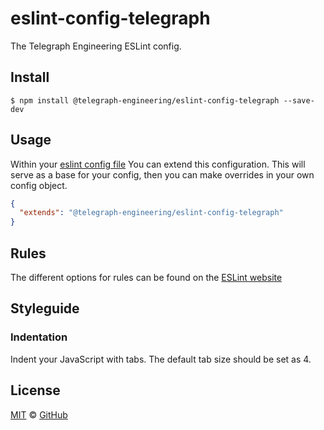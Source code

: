 # eslint-config-telegraph

The Telegraph Engineering ESLint config.

## Install

```
$ npm install @telegraph-engineering/eslint-config-telegraph --save-dev
```

## Usage

Within your [eslint config file](https://eslint.org/docs/user-guide/configuring#extending-configuration-files) You can extend this configuration. This will serve as a base for your config, then you can make overrides in your own config object.

```json
{
  "extends": "@telegraph-engineering/eslint-config-telegraph"
}
```

## Rules

The different options for rules can be found on the [ESLint website](https://eslint.org/docs/rules/)

## Styleguide

### Indentation 

Indent your JavaScript with tabs. The default tab size should be set as 4.


## License

[MIT](./LICENSE) &copy; [GitHub](https://github.com/)
